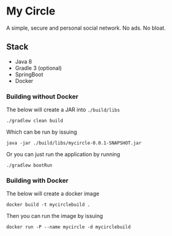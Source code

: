 # My Circle
A simple, secure and personal social network. No ads. No bloat.

## Stack
- Java 8
- Gradle 3 (optional)
- SpringBoot
- Docker

### Building without Docker
The below will create a JAR into `./build/libs`
```
./gradlew clean build
```

Which can be run by issuing
```
java -jar ./build/libs/mycircle-0.0.1-SNAPSHOT.jar
```

Or you can just run the application by running
```
./gradlew bootRun
```

### Building with Docker
The below will create a docker image
```
docker build -t mycirclebuild .
```

Then you can run the image by issuing
```
docker run -P --name mycircle -d mycirclebuild
```

